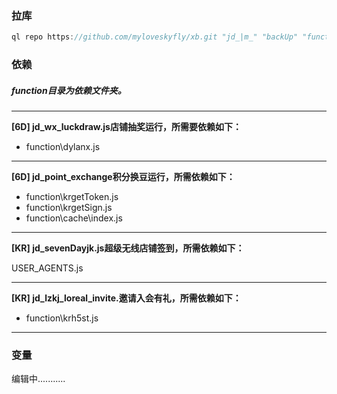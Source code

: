 
### 拉库
```javascript
ql repo https://github.com/myloveskyfly/xb.git "jd_|m_" "backUp" "function|magic|h5sts|jdCookie|sendNotify|ql"
```
### 依赖
##### function目录为依赖文件夹。

------------

**[6D] jd_wx_luckdraw.js店铺抽奖运行，所需要依赖如下：**

- function\dylanx.js

------------

**[6D] jd_point_exchange积分换豆运行，所需依赖如下：**

- function\krgetToken.js
- function\krgetSign.js
- function\cache\index.js

------------

**[KR] jd_sevenDayjk.js超级无线店铺签到，所需依赖如下：**

USER_AGENTS.js

------------

**[KR] jd_lzkj_loreal_invite.邀请入会有礼，所需依赖如下：**

- function\krh5st.js

------------
### 变量
编辑中...........
